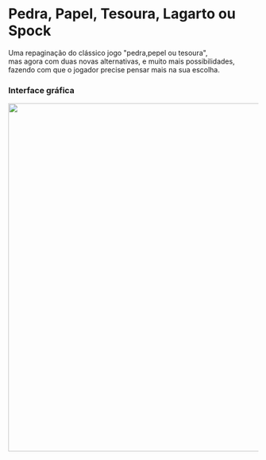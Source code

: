 # Pedra, Papel, Tesoura, Lagarto ou Spock

Uma repaginação do clássico jogo "pedra,pepel ou tesoura", <br>
mas agora com duas novas alternativas, e muito mais possibilidades, <br>
fazendo com que o jogador precise pensar mais na sua escolha.

### Interface gráfica 
<p>
<div>
  <img src="https://github.com/JoseIlcle14/Pedra-Papel-Tesoura-Lagarto-ou-Spock/assets/93016758/6cafff9f-debf-43b2-8da4-83ea7de50263" width=700px>
</div>
